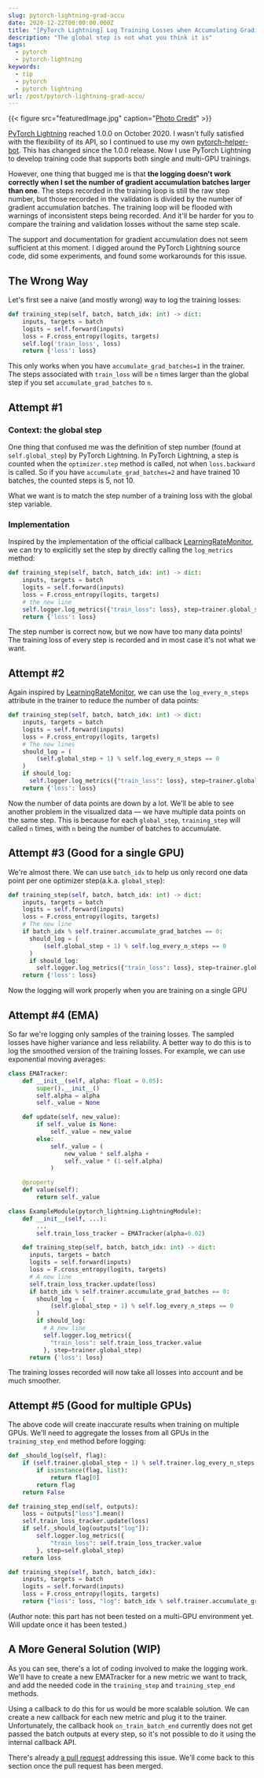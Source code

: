 ```yaml
---
slug: pytorch-lightning-grad-accu
date: 2020-12-22T00:00:00.000Z
title: "[PyTorch Lightning] Log Training Losses when Accumulating Gradients"
description: "The global step is not what you think it is"
tags:
  - pytorch
  - pytorch-lightning
keywords:
  - tip
  - pytorch
  - pytorch lightning
url: /post/pytorch-lightning-grad-accu/
---
```


{{< figure src="featuredImage.jpg" caption="[Photo Credit](https://pixabay.com/photos/music-recording-vinyl-retro-disk-5705801/)" >}}

[PyTorch Lightning](https://github.com/PyTorchLightning/pytorch-lightning) reached 1.0.0 on October 2020. I wasn't fully satisfied with the flexibility of its API, so I continued to use my own [pytorch-helper-bot](https://github.com/ceshine/pytorch-helper-bot/). This has changed since the 1.0.0 release. Now I use PyTorch Lightning to develop training code that supports both single and multi-GPU trainings.

However, one thing that bugged me is that **the logging doesn't work correctly when I set the number of gradient accumulation batches larger than one**. The steps recorded in the training loop is still the raw step number, but those recorded in the validation is divided by the number of gradient accumulation batches. The training loop will be flooded with warnings of inconsistent steps being recorded. And it'll be harder for you to compare the training and validation losses without the same step scale.

The support and documentation for gradient accumulation does not seem sufficient at this moment. I digged around the PyTorch Lightning source code, did some experiments, and found some workarounds for this issue.

## The Wrong Way

Let's first see a naive (and mostly wrong) way to log the training losses:

```python
def training_step(self, batch, batch_idx: int) -> dict:
    inputs, targets = batch
    logits = self.forward(inputs)
    loss = F.cross_entropy(logits, targets)
    self.log('train_loss', loss)
    return {'loss': loss}
```

This only works when you have `accumulate_grad_batches=1` in the trainer. The steps associated with `train_loss` will be `n` times larger than the global step if you set `accumulate_grad_batches` to `n`.

## Attempt #1

### Context: the global step

One thing that confused me was the definition of step number (found at `self.global_step`) by PyTorch Lightning. In PyTorch Lightning, a step is counted when the `optimizer.step` method is called, not when `loss.backward` is called. So if you have `accumulate_grad_batches=2` and have trained 10 batches, the counted steps is 5, not 10.

What we want is to match the step number of a training loss with the global step variable.

### Implementation

Inspired by the implementation of the official callback [LearningRateMonitor](https://github.com/PyTorchLightning/pytorch-lightning/blob/43f73fdfdbd0d980031a9acc867c0cc362448a63/pytorch_lightning/callbacks/lr_monitor.py#L31), we can try to explicitly set the step by directly calling the `log_metrics` method:

```python
def training_step(self, batch, batch_idx: int) -> dict:
    inputs, targets = batch
    logits = self.forward(inputs)
    loss = F.cross_entropy(logits, targets)
    # the new line
    self.logger.log_metrics({"train_loss": loss}, step=trainer.global_step)
    return {'loss': loss}
```

The step number is correct now, but we now have too many data points! The training loss of every step is recorded and in most case it's not what we want.

## Attempt #2

Again inspired by [LearningRateMonitor](https://github.com/PyTorchLightning/pytorch-lightning/blob/43f73fdfdbd0d980031a9acc867c0cc362448a63/pytorch_lightning/callbacks/lr_monitor.py#L31), we can use the `log_every_n_steps` attribute in the trainer to reduce the number of data points:

```python
def training_step(self, batch, batch_idx: int) -> dict:
    inputs, targets = batch
    logits = self.forward(inputs)
    loss = F.cross_entropy(logits, targets)
    # The new lines
    should_log = (
        (self.global_step + 1) % self.log_every_n_steps == 0
    )
    if should_log:
      self.logger.log_metrics({"train_loss": loss}, step=trainer.global_step)
    return {'loss': loss}
```

Now the number of data points are down by a lot. We'll be able to see another problem in the visualized data — we have multiple data points on the same step. This is because for each `global_step`, `training_step` will called `n` times, with `n` being the number of batches to accumulate.

## Attempt #3 (Good for a single GPU)

We're almost there. We can use `batch_idx` to help us only record one data point per one optimizer step(a.k.a. `global_step`):

```python
def training_step(self, batch, batch_idx: int) -> dict:
    inputs, targets = batch
    logits = self.forward(inputs)
    loss = F.cross_entropy(logits, targets)
    # The new line
    if batch_idx % self.trainer.accumulate_grad_batches == 0:
      should_log = (
          (self.global_step + 1) % self.log_every_n_steps == 0
      )
      if should_log:
        self.logger.log_metrics({"train_loss": loss}, step=trainer.global_step)
    return {'loss': loss}
```

Now the logging will work properly when you are training on a single GPU

## Attempt #4 (EMA)

So far we're logging only samples of the training losses. The sampled losses have higher variance and less reliability. A better way to do this is to log the smoothed version of the training losses. For example, we can use exponential moving averages:

```python
class EMATracker:
    def __init__(self, alpha: float = 0.05):
        super().__init__()
        self.alpha = alpha
        self._value = None

    def update(self, new_value):
        if self._value is None:
            self._value = new_value
        else:
            self._value = (
                new_value * self.alpha +
                self._value * (1-self.alpha)
            )

    @property
    def value(self):
        return self._value

class ExampleModule(pytorch_lightning.LightningModule):
    def __init__(self, ...):
        ...
        self.train_loss_tracker = EMATracker(alpha=0.02)

    def training_step(self, batch, batch_idx: int) -> dict:
      inputs, targets = batch
      logits = self.forward(inputs)
      loss = F.cross_entropy(logits, targets)
      # A new line
      self.train_loss_tracker.update(loss)
      if batch_idx % self.trainer.accumulate_grad_batches == 0:
        should_log = (
            (self.global_step + 1) % self.log_every_n_steps == 0
        )
        if should_log:
          # A new line
          self.logger.log_metrics({
            "train_loss": self.train_loss_tracker.value
          }, step=trainer.global_step)
      return {'loss': loss}
```

The training losses recorded will now take all losses into account and be much smoother.

## Attempt #5 (Good for multiple GPUs)

The above code will create inaccurate results when training on multiple GPUs. We'll need to aggregate the losses from all GPUs in the `training_step_end` method before logging:

```python
def _should_log(self, flag):
    if (self.trainer.global_step + 1) % self.trainer.log_every_n_steps == 0:
        if isinstance(flag, list):
            return flag[0]
        return flag
    return False

def training_step_end(self, outputs):
    loss = outputs["loss"].mean()
    self.train_loss_tracker.update(loss)
    if self._should_log(outputs["log"]):
        self.logger.log_metrics({
            "train_loss": self.train_loss_tracker.value
        }, step=self.global_step)
    return loss

def training_step(self, batch, batch_idx):
    inputs, targets = batch
    logits = self.forward(inputs)
    loss = F.cross_entropy(logits, targets)
    return {"loss": loss, "log": batch_idx % self.trainer.accumulate_grad_batches == 0}
```

(Author note: this part has not been tested on a multi-GPU environment yet. Will update once it has been tested.)

## A More General Solution (WIP)

As you can see, there's a lot of coding involved to make the logging work. We'll have to create a new EMATracker for a new metric we want to track, and add the needed code in the `training_step` and `training_step_end` methods.

Using a callback to do this for us would be more scalable solution. We can create a new callback for each new metric and plug it to the trainer. Unfortunately, the callback hook `on_train_batch_end` currently does not get passed the batch outputs at every step, so it's not possible to do it using the internal callback API.

There's already [a pull request](https://github.com/PyTorchLightning/pytorch-lightning/pull/4369) addressing this issue. We'll come back to this section once the pull request has been merged.
